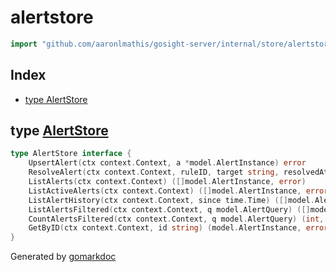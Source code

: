 <!-- Code generated by gomarkdoc. DO NOT EDIT -->

# alertstore

```go
import "github.com/aaronlmathis/gosight-server/internal/store/alertstore"
```

## Index

- [type AlertStore](<#AlertStore>)


<a name="AlertStore"></a>
## type [AlertStore](<https://github.com/aaronlmathis/gosight-server/blob/main/internal/store/alertstore/alertstore.go#L37-L46>)



```go
type AlertStore interface {
    UpsertAlert(ctx context.Context, a *model.AlertInstance) error
    ResolveAlert(ctx context.Context, ruleID, target string, resolvedAt time.Time) error
    ListAlerts(ctx context.Context) ([]model.AlertInstance, error)
    ListActiveAlerts(ctx context.Context) ([]model.AlertInstance, error)
    ListAlertHistory(ctx context.Context, since time.Time) ([]model.AlertInstance, error)
    ListAlertsFiltered(ctx context.Context, q model.AlertQuery) ([]model.AlertInstance, error)
    CountAlertsFiltered(ctx context.Context, q model.AlertQuery) (int, error)
    GetByID(ctx context.Context, id string) (model.AlertInstance, error)
}
```

Generated by [gomarkdoc](<https://github.com/princjef/gomarkdoc>)
